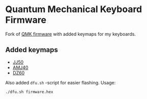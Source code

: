 # Quantum Mechanical Keyboard Firmware

Fork of [QMK firmware](https://github.com/qmk/qmk_firmware) with added keymaps for my keyboards.

## Added keymaps
- [JJ50](keyboards/jj50/keymaps/mjturt)
- [AMJ40](keyboards/amj40/keymaps/mjturt)
- [DZ60](keyboards/dz60/keymaps/mjturt)

Also added `dfu.sh` -script for easier flashing. Usage: 
```
./dfu.sh firmware.hex
```
